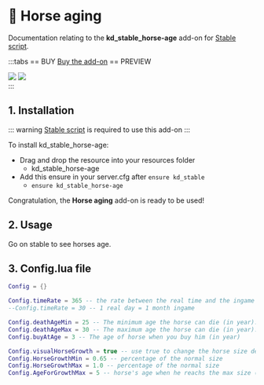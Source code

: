 <style>
  
</style>
# :horse: Horse aging
Documentation relating to the **kd_stable_horse-age** add-on for [Stable script](stable).

:::tabs
== BUY
[Buy the add-on](https://shop.jumpon-studios.com/package/5992570)
== PREVIEW
<div class="preview-img">
  <img src="https://dunb17ur4ymx4.cloudfront.net/wysiwyg/1169448/b684e7238bffefd1cfc20cd6571c4e65e0ad4766.jpg">
  <img src="https://dunb17ur4ymx4.cloudfront.net/wysiwyg/1169448/fe59dfa63bd16505be98ace1c60ea882871390dc.jpg">
</div>
:::

## 1. Installation
::: warning
[Stable script](stable) is required to use this add-on
:::

To install kd_stable_horse-age:
- Drag and drop the resource into your resources folder
  - kd_stable_horse-age 
- Add this ensure in your server.cfg after `ensure kd_stable`
  - `ensure kd_stable_horse-age`

Congratulation, the **Horse aging** add-on is ready to be used!

## 2. Usage

Go on stable to see horses age.

## 3. Config.lua file
```lua
Config = {}

Config.timeRate = 365 -- the rate between the real time and the ingame time. example : 365.0 = the ingame time is 365x faster than real time (1 real day = 1 year ingame)
--Config.timeRate = 30 -- 1 real day = 1 month ingame

Config.deathAgeMin = 25 -- The minimum age the horse can die (in year).
Config.deathAgeMax = 30 -- The maximum age the horse can die (in year).
Config.buyAtAge = 3 -- The age of horse when you buy him (in year)

Config.visualHorseGrowth = true -- use true to change the horse size depending of his age
Config.HorseGrowthMin = 0.65 -- percentage of the normal size
Config.HorseGrowthMax = 1.0 -- percentage of the normal size
Config.AgeForGrowthMax = 5 -- horse's age when he reachs the max size (in year)
```